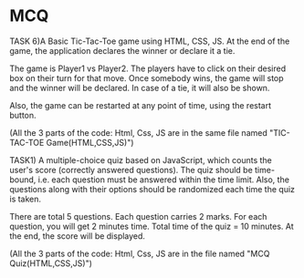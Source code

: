 # MCQ

TASK 6)A Basic Tic-Tac-Toe game using HTML, CSS, JS. At the end of the game, the application declares the winner or declare it a tie.

The game is Player1 vs Player2. The players have to click on their desired box on their turn for that move. Once somebody wins, the game will stop and the winner will be declared. In case of a tie, it will also be shown.

Also, the game can be restarted at any point of time, using the restart button.

(All the 3 parts of the code: Html, Css, JS are in the same file named "TIC-TAC-TOE Game(HTML,CSS,JS)")

TASK1) A multiple-choice quiz based on JavaScript, which counts the user's score (correctly answered questions). The quiz should be time-bound, i.e. each question must be answered within the time limit. Also, the questions along with their options should be randomized each time the quiz is taken.

There are total 5 questions. Each question carries 2 marks. For each question, you will get 2 minutes time. Total time of the quiz = 10 minutes. At the end, the score will be displayed.

 (All the 3 parts of the code: Html, Css, JS are in the file named "MCQ Quiz(HTML,CSS,JS)")
